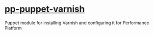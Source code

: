 [pp-puppet-varnish](https://github.com/alphagov/puppet-pp-varnish)
======

Puppet module for installing Varnish and configuring it for Performance Platform
